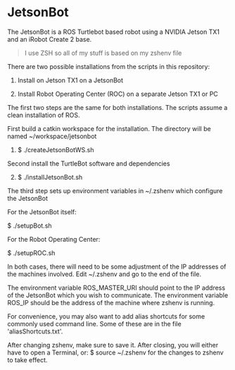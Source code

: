# JetsonBot
The JetsonBot is a ROS Turtlebot based robot using a NVIDIA Jetson TX1 and an iRobot Create 2 base.

> I use ZSH so all of my stuff is based on my zshenv file

There are two possible installations from the scripts in this repository:

1) Install on Jetson TX1 on a JetsonBot 

2) Install Robot Operating Center (ROC) on a separate Jetson TX1 or PC

The first two steps are the same for both installations.
The scripts assume a clean installation of ROS.

First build a catkin workspace for the installation. The directory will be named ~/workspace/jetsonbot

1) $ ./createJetsonBotWS.sh

Second install the TurtleBot software and dependencies

2) $ ./installJetsonBot.sh

The third step sets up environment variables in ~/.zshenv which configure the JetsonBot

For the JetsonBot itself:

$ ./setupBot.sh

For the Robot Operating Center:

$ ./setupROC.sh

In both cases, there will need to be some adjustment of the IP addresses of the machines involved.
Edit ~/.zshenv and go to the end of the file.

The environment variable ROS_MASTER_URI should point to the IP address of the JetsonBot which you wish to communicate.
The environment variable ROS_IP should be the address of the machine where zshenv is running.

For convenience, you may also want to add alias shortcuts for some commonly used command line. Some of these are in the file 'aliasShortcuts.txt'.

After changing zshenv, make sure to save it. After closing, you will either have to open a Terminal, or:
$ source ~/.zshenv
for the changes to zshenv to take effect.

